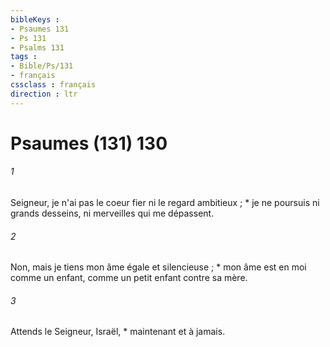 ```yaml
---
bibleKeys : 
- Psaumes 131
- Ps 131
- Psalms 131
tags : 
- Bible/Ps/131
- français
cssclass : français
direction : ltr
---
```


# Psaumes (131) 130

###### 1
Seigneur, je n'ai pas le coeur fier ni le regard ambitieux ; * je ne poursuis ni grands desseins, ni merveilles qui me dépassent.
###### 2
Non, mais je tiens mon âme égale et silencieuse ; * mon âme est en moi comme un enfant, comme un petit enfant contre sa mère.
###### 3
Attends le Seigneur, Israël, * maintenant et à jamais.
